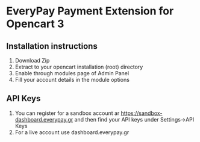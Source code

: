 # EveryPay Payment Extension for Opencart 3

## Installation instructions

1. Download Zip
2. Extract to your opencart installation (root) directory
4. Enable through modules page of Admin Panel
5. Fill your account details in the module options

## API Keys

1. You can register for a sandbox account ar https://sandbox-dashboard.everypay.gr and then find your API keys under Settings->API Keys
2. For a live account use dashboard.everypay.gr
